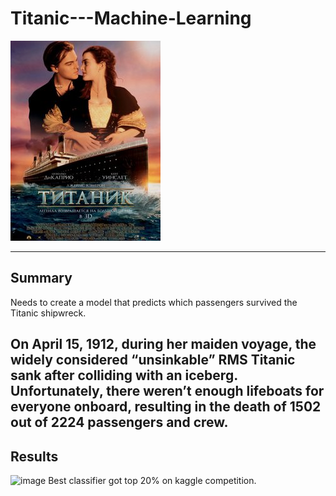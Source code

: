 # Titanic---Machine-Learning

![image](image.png)

---
## Summary

Needs to create a model that predicts which passengers survived the Titanic shipwreck.

On April 15, 1912, during her maiden voyage, the widely considered “unsinkable” RMS Titanic sank after colliding with an iceberg. Unfortunately, there weren’t enough lifeboats for everyone onboard, resulting in the death of 1502 out of 2224 passengers and crew.
---
## Results
![image](https://user-images.githubusercontent.com/22481782/125084310-08c7d500-e0d2-11eb-9ace-7f41cb319d8c.png)
Best classifier got top 20% on kaggle competition.
